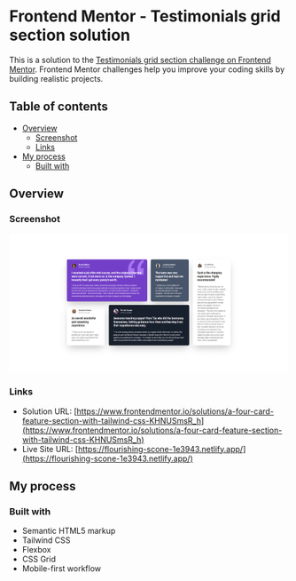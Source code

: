 # Frontend Mentor - Testimonials grid section solution

This is a solution to the [Testimonials grid section challenge on Frontend Mentor](https://www.frontendmentor.io/challenges/testimonials-grid-section-Nnw6J7Un7). Frontend Mentor challenges help you improve your coding skills by building realistic projects.

## Table of contents

- [Overview](#overview)
  - [Screenshot](#screenshot)
  - [Links](#links)
- [My process](#my-process)
  - [Built with](#built-with)

## Overview

### Screenshot

![src/images/screenshot.png](src/images/screenshot.png)

### Links

- Solution URL: [https://www.frontendmentor.io/solutions/a-four-card-feature-section-with-tailwind-css-KHNUSmsR_h](https://www.frontendmentor.io/solutions/a-four-card-feature-section-with-tailwind-css-KHNUSmsR_h)
- Live Site URL: [https://flourishing-scone-1e3943.netlify.app/](https://flourishing-scone-1e3943.netlify.app/)

## My process

### Built with

- Semantic HTML5 markup
- Tailwind CSS
- Flexbox
- CSS Grid
- Mobile-first workflow
